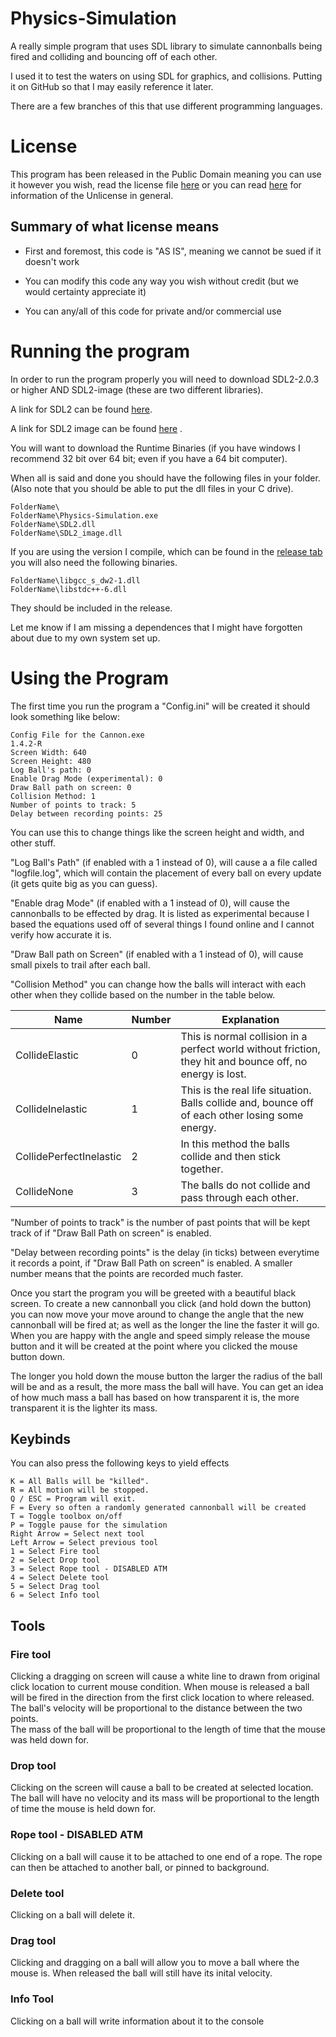 # Physics-Simulation

A really simple program that uses SDL library to simulate cannonballs being fired and colliding and bouncing off of each other.

I used it to test the waters on using SDL for graphics, and collisions. Putting it on GitHub so that I may easily reference it later.

There are a few branches of this that use different programming languages.

# License

This program has been released in the Public Domain meaning you can use it however you wish, read the license file [here](https://github.com/Dragon-Wonder/Physics-Collision-Simulator/blob/master/docs/LICENSE.md) 
or you can read [here](http://unlicense.org) for information of the Unlicense in general.

## Summary of what license means

* First and foremost, this code is "AS IS", meaning we cannot be sued if it doesn't work

* You can modify this code any way you wish without credit (but we would certainty appreciate it)

* You can any/all of this code for private and/or commercial use

# Running the program

In order to run the program properly you will need to download SDL2-2.0.3 or higher AND SDL2-image (these are two different libraries). 

A link for SDL2 can be found [here](https://www.libsdl.org/download-2.0.php).

A link for SDL2 image can be found [here](https://www.libsdl.org/projects/SDL_image/) .

You will want to download the Runtime Binaries (if you have windows I recommend 32 bit over 64 bit; even if you have a 64 bit computer).

When all is said and done you should have the following files in your folder. (Also note that you should be able to put the dll files in your C drive).

```
FolderName\
FolderName\Physics-Simulation.exe
FolderName\SDL2.dll
FolderName\SDL2_image.dll
```

If you are using the version I compile, which can be found in the [release tab](https://github.com/Dragon-Wonder/Physics-Collision-Simulator/releases) 
you will also need the following binaries. 

```
FolderName\libgcc_s_dw2-1.dll
FolderName\libstdc++-6.dll
```

They should be included in the release. 

Let me know if I am missing a dependences that I might have forgotten about due to my own system set up.

# Using the Program

The first time you run the program a "Config.ini" will be created it should look something like below:

```
Config File for the Cannon.exe
1.4.2-R
Screen Width: 640
Screen Height: 480
Log Ball's path: 0
Enable Drag Mode (experimental): 0
Draw Ball path on screen: 0
Collision Method: 1
Number of points to track: 5
Delay between recording points: 25
```

You can use this to change things like the screen height and width, and other stuff.

"Log Ball's Path" (if enabled with a 1 instead of 0), will cause a a file called "logfile.log", which will contain the placement of every ball on every update (it gets quite big as you can guess).

"Enable drag Mode" (if enabled with a 1 instead of 0), will cause the cannonballs to be effected by drag. It is listed as experimental because I based the equations used off of several things I found 
online and I cannot verify how accurate it is.

"Draw Ball path on Screen" (if enabled with a 1 instead of 0), will cause small pixels to trail after each ball.

"Collision Method" you can change how the balls will interact with each other when they collide based on the number in the table below.

| Name                    | Number | Explanation                                                                                                |
|-------------------------|--------|------------------------------------------------------------------------------------------------------------|
| CollideElastic          | 0      | This is normal collision in a perfect world without  friction, they hit and bounce off, no energy is lost. |
| CollideInelastic        | 1      | This is the real life situation. Balls collide and,  bounce off of each other losing some energy.          |
| CollidePerfectInelastic | 2      | In this method the balls collide and then stick together.                                                  |
| CollideNone             | 3      | The balls do not collide and pass through each other.                                                      |


"Number of points to track" is the number of past points that will be kept track of if "Draw Ball Path on screen" is enabled.

"Delay between recording points" is the delay (in ticks) between everytime it records a point, if "Draw Ball Path on screen" is enabled.
A smaller number means that the points are recorded much faster.

Once you start the program you will be greeted with a beautiful black screen. To create a new cannonball you click (and hold down the button) 
you can now move your move around to change the angle that the new cannonball will be fired at; as well as the longer the line the faster it will go. 
When you are happy with the angle and speed simply release the mouse button and it will be created at the point where you clicked the mouse button down.

The longer you hold down the mouse button the larger the radius of the ball will be and as a result, the more mass the ball will have. You can get an 
idea of how much mass a ball has based on how transparent it is, the more transparent it is the lighter its mass.

## Keybinds

You can also press the following keys to yield effects

```
K = All Balls will be "killed".
R = All motion will be stopped.
Q / ESC = Program will exit.
F = Every so often a randomly generated cannonball will be created
T = Toggle toolbox on/off
P = Toggle pause for the simulation
Right Arrow = Select next tool
Left Arrow = Select previous tool
1 = Select Fire tool
2 = Select Drop tool
3 = Select Rope tool - DISABLED ATM
4 = Select Delete tool
5 = Select Drag tool
6 = Select Info tool
```

## Tools

### Fire tool

Clicking a dragging on screen will cause a white line to drawn from original click location to current mouse condition. 
When mouse is released a ball will be fired in the direction from the first click location to where released. The ball's velocity will be proportional to the distance between the two points.  
The mass of the ball will be proportional to the length of time that the mouse was held down for.

### Drop tool

Clicking on the screen will cause a ball to be created at selected location. The ball will have no velocity and its mass will be proportional to the length of time the mouse is held down for.

### Rope tool - DISABLED ATM

Clicking on a ball will cause it to be attached to one end of a rope. The rope can then be attached to another ball, or pinned to background. 

### Delete tool

Clicking on a ball will delete it.

### Drag tool

Clicking and dragging on a ball will allow you to move a ball where the mouse is. When released the ball will still have its inital velocity.

### Info Tool

Clicking on a ball will write information about it to the console

